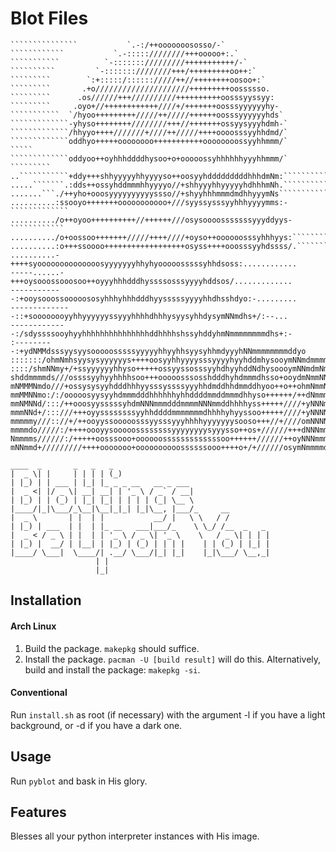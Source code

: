 # Blot Files
```
```````````````           `.-:/++ooooooososso/-`
````````````           `.-:::::////////+++ooooo+:.`
```````````          `-::::::://///////+++++++++++/-`
``````````         `-:::::::////////+++/+++++++++oo++:`
`````````        `:+:::::/:::::://///++//++++++++oosoo+:`
`````````       .+o/////////////////////+++++++++oossssso.
`````````      .os//////+++//////////++++++++++oosssyyssyy:
`````````     .oyo+//++++++++++++////+/+++++++oosssyyyyyyhy-
```````````  `/hyoo+++++++++/////++/////++++++oosssyyyyyyhds`
`````````````-yhyso++++++++////////+++//+++++++ossyysyyyhdmh-`
`````````````/hhyyo++++///////+////++/////++++oooosssyyhhdmd/`
`````````````oddhyo+++++oooooooo+++++++++++oooooooossyyhhmmm/`       `````
`````````````oddyoo++oyhhhddddhysoo+o+ooooossyhhhhhhyyyhhmmm/`    `````````
..```````````+ddy+++shhyyyyyhhyyyyso++oosyyhdddddddddhhhdmNm:``````````````
.....```````.:dds++ossyhddmmmhhyyyyo//+shhyyyhhyyyyyhdhhhmNh.``````````````
.......```./++yho+ooosyyyyyyyyyyssso//+shyyhhhmmmdmdhhyyymNs```````````````
..........:ssooyo+++++++ooooooooooo+///syyssysssyyhhhyyyymms:-`````````````
........../o++oyoo++++++++++//++++++///osysoooosssssssyyyddyys-````````````
........../o+oossoo+++++++/////++++////+oyso++oooooosssyhhhyys:````````````
..........:o+++ssoooo++++++++++++++++++osyss++++ooosssyyhdssss/.```````....
..........-++++syoooooooooooooosyyyyyyyhhyhyooooosssssyhhdsoss:............
-----......-+++oysooossooosoo++oyyyhhhdddhyssssosssyyyyhddsos/.............
------------:+ooysooossooooososyhhhyhhhdddhyysssssyyyyhhdhsshdyo:-.........
--------------::+soooooooyyhhyyyyyyssyyyhhhhdhhhysyysyhhdysymNNmdhs+/:--...
-------------:/sdyssssooyhyyhhhhhhhhhhhhhhhddhhhhshssyhddyhmNmmmmmmmmdhs+:-
:---------:+ydNMMdsssyysyysooooosssssyyyyyhhyyhhsyysyhhmdyyyhNNmmmmmmmmddyo
:::::::/ohmNmhsyysysyyyyyys++++oosyyhhyyyysssyyyyhyyhddmhysooymNNmdmmmmmmdd
::::/shmNNmy+/+ssyyyyyyhhyso+++++ossyyssosssyyhdhyyhddNdhysoooymNNmdmNmmmmd
shddmmmmds///ossssyyhyyhhhhsoo+++ooooosssosshdddhyhdmmmdhsso+ooydmNmmNNNmmm
mNMMMNmdo///+ossysysyyhdddhhhyysssyssssyyyhhdmddhhdmmddhyoo++o++ohmNmmNNmmm
mmMMNNmo:/:/ooooosyysyyhdmmmdddhhhhhhyhhddddmmddmmmdhhyso++++++/++dNmmmNNNN
mmNMNNd/:::/++ooosyysssssyhdmNNNmmmdddmmmmNNNmmddhhhhyss+++++////+yNNNmNNMM
mmmNNd+/:::///+++oyyssssssssyyhhddddmmmmmmmdhhhhyhyyssoo+++++////+yNNNNMMMN
mmmmmy///:://+/++ooyyssooooosssyysssyyyhhhhyyyyyyysooso+++//+////omNNNNMMNh
mmmmdo/////:/++++oooyysooooossssssssyyyyyyyysyyysso++os+//////+++dNNNmmNNds
Nmmmms//////:/+++++oosssooo+oooooosssssssssssssoo++++++//////++oyNNNmmmds+/
mNNmmd+/////////++++ooooooo+oooooooooossssssooo++++o+/+//////osymNmmmmddyo+

____  _       _   _   _
|  _ \| |     | | | | (_)
| |_) | | ___ | |_| |_ _ _ __   __ _ ___
|  _ <| |/ _ \| __| __| | '_ \ / _` / __|
| |_) | | (_) | |_| |_| | | | | (_| \__ \
|____/|_|\___/_\__|\__|_|_| |_|\__, |___/_     __
|  _ \       | |  | |           __/ |   \ \   / /
| |_) | ___  | |  | |_ __   ___|___/_    \ \_/ /__  _   _
|  _ < / _ \ | |  | | '_ \ / _ \| '_ \    \   / _ \| | | |
| |_) |  __/ | |__| | |_) | (_) | | | |    | | (_) | |_| |
|____/ \___|  \____/| .__/ \___/|_| |_|    |_|\___/ \__,_|
                   | |
                   |_|
```
## Installation
#### Arch Linux
1. Build the package. `makepkg` should suffice.
2. Install the package. `pacman -U [build result]` will do this.
Alternatively, build and install the package: `makepkg -si`.
#### Conventional
Run `install.sh` as root (if necessary) with the argument -l if you have a light background, or -d if you have a dark one.
## Usage
Run `pyblot` and bask in His glory.
## Features
Blesses all your python interpreter instances with His image.

